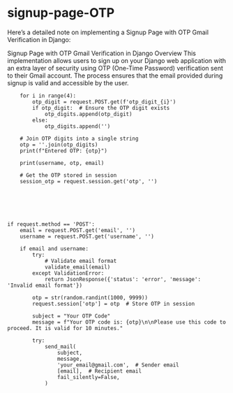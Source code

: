 # signup-page-OTP

Here’s a detailed note on implementing a Signup Page with OTP Gmail Verification in Django:

Signup Page with OTP Gmail Verification in Django
Overview
This implementation allows users to sign up on your Django web application with an extra layer of security using OTP (One-Time Password) verification sent to their Gmail account. The process ensures that the email provided during signup is valid and accessible by the user.


        for i in range(4):
            otp_digit = request.POST.get(f'otp_digit_{i}')
            if otp_digit:  # Ensure the OTP digit exists
                otp_digits.append(otp_digit)
            else:
                otp_digits.append('') 

        # Join OTP digits into a single string
        otp = ''.join(otp_digits)
        print(f"Entered OTP: {otp}")

        print(username, otp, email)

        # Get the OTP stored in session
        session_otp = request.session.get('otp', '')






    if request.method == 'POST':
        email = request.POST.get('email', '')
        username = request.POST.get('username', '')

        if email and username:
            try:
                # Validate email format
                validate_email(email)
            except ValidationError:
                return JsonResponse({'status': 'error', 'message': 'Invalid email format'})

            otp = str(random.randint(1000, 9999))
            request.session['otp'] = otp  # Store OTP in session

            subject = "Your OTP Code"
            message = f"Your OTP code is: {otp}\n\nPlease use this code to proceed. It is valid for 10 minutes."

            try:
                send_mail(
                    subject,
                    message,
                    'your_email@gmail.com',  # Sender email
                    [email],  # Recipient email
                    fail_silently=False,
                )
     



